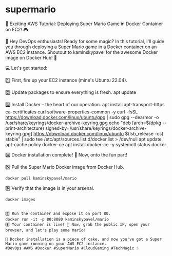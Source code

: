 # supermario

🚀 Exciting AWS Tutorial: Deploying Super Mario Game in Docker Container on EC2! 🎮
 
👋 Hey DevOps enthusiasts! Ready for some magic? In this tutorial, I'll guide you through deploying a Super Mario game in a Docker container on an AWS EC2 instance. Shoutout to kaminskypavel for the awesome Docker image on Docker Hub! 🙌
 
💻 Let's get started:
 
1️⃣ First, fire up your EC2 instance (mine's Ubuntu 22.04).
 
 
2️⃣ Update packages to ensure everything is fresh.
apt update
 
 
3️⃣ Install Docker – the heart of our operation.
apt install apt-transport-https ca-certificates curl software-properties-common -y
curl -fsSL https://download.docker.com/linux/ubuntu/gpg | sudo gpg --dearmor -o /usr/share/keyrings/docker-archive-keyring.gpg
echo "deb [arch=$(dpkg --print-architecture) signed-by=/usr/share/keyrings/docker-archive-keyring.gpg] https://download.docker.com/linux/ubuntu $(lsb_release -cs) stable" | sudo tee /etc/apt/sources.list.d/docker.list > /dev/null
apt update
apt-cache policy docker-ce
apt install docker-ce -y
systemctl status docker
 
 
4️⃣ Docker installation complete! 🎉 Now, onto the fun part!
 
5️⃣ Pull the Super Mario Docker image from Docker Hub.
```
docker pull kaminskypavel/mario
```
  
6️⃣ Verify that the image is in your arsenal.
```
docker images
 
 
7️⃣ Run the container and expose it on port 80.
docker run -it -p 80:8080 kaminskypavel/mario
8️⃣ Your container is live! 🚢 Now, grab the public IP, open your browser, and let's play some Mario!
  
🍰 Docker installation is a piece of cake, and now you've got a Super Mario game running on your AWS EC2 instance. 
#DevOps #AWS #Docker #SuperMario #CloudGaming #TechMagic ✨
